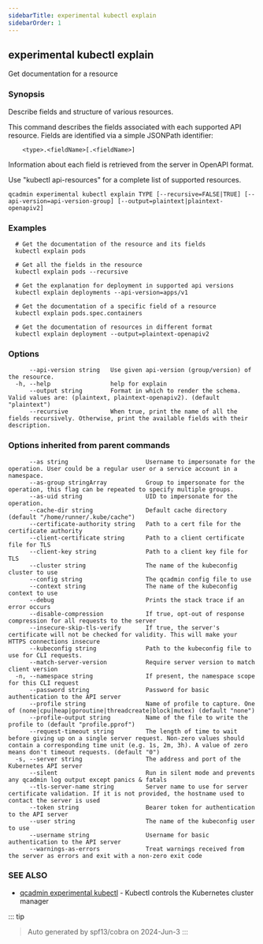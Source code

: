 ```yaml
---
sidebarTitle: experimental kubectl explain
sidebarOrder: 1
---
```


## experimental kubectl explain

Get documentation for a resource

### Synopsis

Describe fields and structure of various resources.

 This command describes the fields associated with each supported API resource. Fields are identified via a simple JSONPath identifier:

        <type>.<fieldName>[.<fieldName>]
        
 Information about each field is retrieved from the server in OpenAPI format.

Use "kubectl api-resources" for a complete list of supported resources.

```
qcadmin experimental kubectl explain TYPE [--recursive=FALSE|TRUE] [--api-version=api-version-group] [--output=plaintext|plaintext-openapiv2]
```

### Examples

```
  # Get the documentation of the resource and its fields
  kubectl explain pods
  
  # Get all the fields in the resource
  kubectl explain pods --recursive
  
  # Get the explanation for deployment in supported api versions
  kubectl explain deployments --api-version=apps/v1
  
  # Get the documentation of a specific field of a resource
  kubectl explain pods.spec.containers
  
  # Get the documentation of resources in different format
  kubectl explain deployment --output=plaintext-openapiv2
```

### Options

```
      --api-version string   Use given api-version (group/version) of the resource.
  -h, --help                 help for explain
      --output string        Format in which to render the schema. Valid values are: (plaintext, plaintext-openapiv2). (default "plaintext")
      --recursive            When true, print the name of all the fields recursively. Otherwise, print the available fields with their description.
```

### Options inherited from parent commands

```
      --as string                      Username to impersonate for the operation. User could be a regular user or a service account in a namespace.
      --as-group stringArray           Group to impersonate for the operation, this flag can be repeated to specify multiple groups.
      --as-uid string                  UID to impersonate for the operation.
      --cache-dir string               Default cache directory (default "/home/runner/.kube/cache")
      --certificate-authority string   Path to a cert file for the certificate authority
      --client-certificate string      Path to a client certificate file for TLS
      --client-key string              Path to a client key file for TLS
      --cluster string                 The name of the kubeconfig cluster to use
      --config string                  The qcadmin config file to use
      --context string                 The name of the kubeconfig context to use
      --debug                          Prints the stack trace if an error occurs
      --disable-compression            If true, opt-out of response compression for all requests to the server
      --insecure-skip-tls-verify       If true, the server's certificate will not be checked for validity. This will make your HTTPS connections insecure
      --kubeconfig string              Path to the kubeconfig file to use for CLI requests.
      --match-server-version           Require server version to match client version
  -n, --namespace string               If present, the namespace scope for this CLI request
      --password string                Password for basic authentication to the API server
      --profile string                 Name of profile to capture. One of (none|cpu|heap|goroutine|threadcreate|block|mutex) (default "none")
      --profile-output string          Name of the file to write the profile to (default "profile.pprof")
      --request-timeout string         The length of time to wait before giving up on a single server request. Non-zero values should contain a corresponding time unit (e.g. 1s, 2m, 3h). A value of zero means don't timeout requests. (default "0")
  -s, --server string                  The address and port of the Kubernetes API server
      --silent                         Run in silent mode and prevents any qcadmin log output except panics & fatals
      --tls-server-name string         Server name to use for server certificate validation. If it is not provided, the hostname used to contact the server is used
      --token string                   Bearer token for authentication to the API server
      --user string                    The name of the kubeconfig user to use
      --username string                Username for basic authentication to the API server
      --warnings-as-errors             Treat warnings received from the server as errors and exit with a non-zero exit code
```

### SEE ALSO

* [qcadmin experimental kubectl](experimental_kubectl.md)	 - Kubectl controls the Kubernetes cluster manager

::: tip
>Auto generated by spf13/cobra on 2024-Jun-3
:::